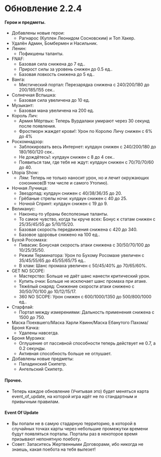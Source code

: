 # Обновление 2.2.4
  #### Герои и предметы.
  * Добавлены новые герои:
    * Рагнарос (Куплен Леонидом Сосновским) и Топ Хакер.
  * Удалён Админ, Бомбермен и Насильник.
  * Ленин:
    * Пофикшены таланты.
  * FNAF:
    * Базовая сила снижена до 7 ед..
    * Прирост силы за уровень снижен до 0.5 ед..
    * Базовая ловкость снижена до 5 ед..
  * Ванга:
    * Мистический портал: Перезарядка снижена с 240/200/180 до 200/185/155 сек..
  * Солнечная Вспышка:
    * Базовая сила увеличена до 10 ед.
  * Музыкант:
    * Базовая мана увеличена на 200 ед.
  * Король Лич:
    * Армия Мёртвых: Теперь Вурдалаки умирают через 30 секунд после появления.
    * Фростморн жаждет крови!: Урон по Королю Личу снижен с 6% до 4%
  * Роскомнадзор:
    * Заблокировать весь Интернет: кулдаун снижен с 240/200/180 до 180/160/120 сек..
    * Не дождётесь!: кулдаун снижен с 8 до 4 сек..
    * Появиться там, где тебя не ждут: кулдаун снижен с 70/70/70/60 до 40.
  * Utopia Show:
    * Лям: Теперь не только наносит урон, но и лечит окружающих союзников(В том числе и самого Утопию).
  * Ночная Лучница:
    * Звездопад: кулдаун снижен с 40/38/36/35 до 20. 
    * Грёбаные стрелы ночи: кулдаун снижен с 40 до 25.
    * Ночной Спринт: кулдаун снижен с 19 до 9.
  * Великанус:
    * Наконец-то убраны бесполезные таланты.
    * То самое чувство, когда ты круче всех: Бонус к статам снижен с 25/35/45/55 до 5/10/15/20.
    * Базовая скорость передвижения снижена с 420 до 340.
    * Базовое здоровье снижено на 100 ед..
  * Бухой Росомаха:
    * Пивасик: Бонусная скорость атаки снижена с 30/50/70/100 до 10/25/35/50.
    * Режим Терминатора: Урон по Бухому Росомахе увеличен с 35/45/55/65 до 45/55/65/75 ед..
    * В хлам: Шанс промаха увеличен с 50/45/40% до 70/65/60%.
  * GET NO SCOPE:
    * Мастерство: Больше не даёт шанс нанести критический урон.
    * Купить очки: Больше не исключает шанс промаха при атаке.
    * Тяжёлый снаряд: Снижение скорости атаки снижено с 30/50/70/100 до 10/12/15/17.
    * 360 NO SCOPE: Урон снижен с 600/1000/1350 до 500/800/1000 ед..
  * Старфлай:
    * Портал между измерениями: Дальность применения снижена с 1500 до 750.
  * Маска Поехвшего/Маска Харли Квинн/Маска Ебанутого Пахома/Броня Качка:
    * Удалены навсегда.
  * Броня Мурзика:
    * Оглушение от пассивной способности теперь действует не 0.7, а 0.2 секунды.
    * Активная способность больше не оглушает.
  * Добавлены новые предметы:
    * Паладинский Скипетр.
    * Ангельский Скипетр.
   #### Прочее.
   * Теперь каждое обновление (Учитывая это) будет меняться карта event_of_update, на которой игра идёт не по стандартным и привычным правилам.
   #### Event Of Update
   * Вы попали не в самую стадарную территорию, в которой в случайных точках карты через небольшие промежутки времени будут появляться порталы. Порталы раз в некоторое время призывают непонятную поеботу. 
   * Совет: Запаситесь Жертвенными Договорами, ибо никогда не знаешь, какая поебота на тебя вылезет!
    
